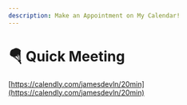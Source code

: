 ```yaml
---
description: Make an Appointment on My Calendar!
---
```


# 🪂 Quick Meeting

[https://calendly.com/jamesdevln/20min](https://calendly.com/jamesdevln/20min)
